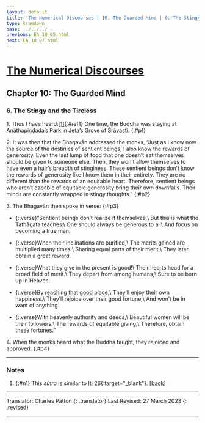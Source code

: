 ```yaml
---
layout: default
title: 'The Numerical Discourses | 10. The Guarded Mind | 6. The Stingy and the Tireless'
type: kramdown
base: ../../../
previous: EA_10_05.html
next: EA_10_07.html
---
```


# [The Numerical Discourses](../index.html)
## Chapter 10: The Guarded Mind
### 6. The Stingy and the Tireless

1\. Thus I have heard:[\[1\]](#n1){:#ref1} One time, the Buddha was staying at Anāthapiṇḍada’s Park in Jeta’s Grove of Śrāvastī.
{:#p1}

2\. It was then that the Bhagavān addressed the monks, “Just as I know now the source of the destinies of sentient beings, I also know the rewards of generosity. Even the last lump of food that one doesn’t eat themselves should be given to someone else. Then, they won’t allow themselves to have even a hair’s breadth of stinginess. These sentient beings don’t know the rewards of generosity like I know them in their entirety. They are no different than the rewards of an equitable heart. Therefore, sentient beings who aren’t capable of equitable generosity bring their own downfalls. Their minds are constantly wrapped in stingy thoughts.”
{:#p2}

3\. The Bhagavān then spoke in verse:
{:#p3}

* {:.verse}“Sentient beings don’t realize it themselves,\\
But this is what the Tathāgata teaches:\\
One should always be generous to all\\
And focus on becoming a true man.

* {:.verse}When their inclinations are purified,\\
The merits gained are multiplied many times.\\
Sharing equal parts of their merit,\\
They later obtain a great reward.

* {:.verse}What they give in the present is good!\\
Their hearts head for a broad field of merit.\\
They depart from among humans,\\
Sure to be born up in Heaven.

* {:.verse}By reaching that good place,\\
They’ll enjoy their own happiness.\\
They’ll rejoice over their good fortune,\\
And won’t be in want of anything.

* {:.verse}With heavenly authority and deeds,\\
Beautiful women will be their followers.\\
The rewards of equitable giving,\\
Therefore, obtain these fortunes.”

4\. When the monks heard what the Buddha taught, they rejoiced and approved.
{:#p4}

---

### Notes

1. {:#n1} This *sūtra* is similar to [Iti 26](https://suttacentral.net/iti26){:target="_blank"}. [\[back\]](#ref1)

---

Translator: Charles Patton
{: .translator}
Last Revised: 27 March 2023
{: .revised}

---